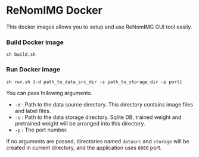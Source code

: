 # ReNomIMG Docker

This docker images allows you to setup and use
ReNomIMG GUI tool easily.

### Build Docker image

```shell
sh build.sh
```

### Run Docker image

```shell
sh run.sh [-d path_to_data_src_dir -s path_to_storage_dir -p port]
```

You can pass following arguments.
- `-d` : Path to the data source directory. This directory contains image files and label files.
- `-s` : Path to the data storage directory. Sqlite DB, trained weight and pretrained weight will be arranged into this directory.
- `-p` : The port number.

If no arguments are passed, directories named `datasrc` and `storage` will be created in
current directory, and the application uses `8080` port.
